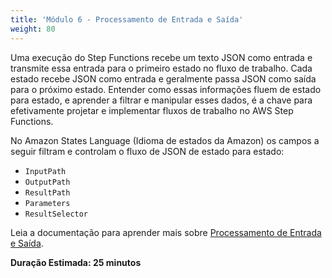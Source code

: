 ```yaml
---
title: 'Módulo 6 - Processamento de Entrada e Saída'
weight: 80
---
```

Uma execução do Step Functions recebe um texto JSON como entrada e transmite essa entrada para o primeiro estado no fluxo de trabalho. Cada estado recebe JSON como entrada e geralmente passa JSON como saída para o próximo estado. Entender como essas informações fluem de estado para estado, e aprender a filtrar e manipular esses dados, é a chave para efetivamente projetar e implementar fluxos de trabalho no AWS Step Functions. 

No Amazon States Language (Idioma de estados da Amazon) os campos a seguir filtram e controlam o fluxo de JSON de estado para estado: 

- `InputPath`
- `OutputPath`
- `ResultPath`
- `Parameters`
- `ResultSelector`

Leia a documentação para aprender mais sobre [Processamento de Entrada e Saída](https://docs.aws.amazon.com/pt_br/step-functions/latest/dg/concepts-input-output-filtering.html).

**Duração Estimada: 25 minutos**